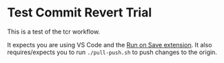 # Test Commit Revert Trial

This is a test of the tcr workflow.

It expects you are using VS Code and the [Run on Save extension](https://marketplace.visualstudio.com/items?itemName=emeraldwalk.RunOnSave). It also requires/expects you to run `./pull-push.sh` to push changes to the origin.
